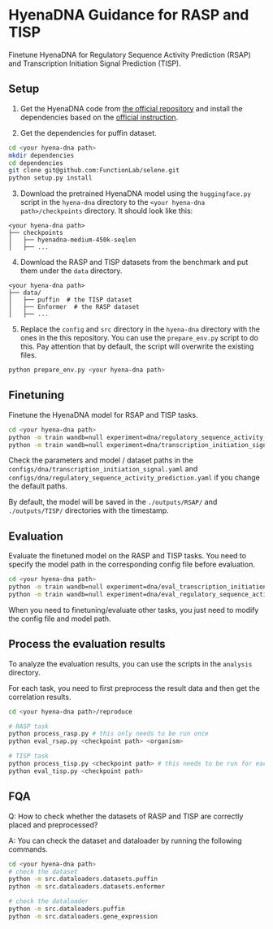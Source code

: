 # HyenaDNA Guidance for RASP and TISP
Finetune HyenaDNA for Regulatory Sequence Activity Prediction (RSAP) and Transcription Initiation Signal Prediction (TISP). 

## Setup
1. Get the HyenaDNA code from [the official repository](https://github.com/HazyResearch/hyena-dna.git) and install the dependencies based on the [official instruction](https://github.com/HazyResearch/hyena-dna?tab=readme-ov-file#dependencies).

2. Get the dependencies for puffin dataset.
```bash
cd <your hyena-dna path>
mkdir dependencies
cd dependencies
git clone git@github.com:FunctionLab/selene.git
python setup.py install
```

3. Download the pretrained HyenaDNA model using the `huggingface.py` script in the `hyena-dna` directory to the `<your hyena-dna path>/checkpoints` directory. It should look like this:
```
<your hyena-dna path>
├── checkpoints
│   ├── hyenadna-medium-450k-seqlen
│   ├── ...
```

4. Download the RASP and TISP datasets from the benchmark and put them under the `data` directory.
```
<your hyena-dna path>
├── data/
│   ├── puffin  # the TISP dataset
│   ├── Enformer  # the RASP dataset
│   ├── ...
```

5. Replace the `config` and `src` directory in the `hyena-dna` directory with the ones in the this repository. You can use the `prepare_env.py` script to do this. Pay attention that by default, the script will overwrite the existing files.
```bash
python prepare_env.py <your hyena-dna path>
```


## Finetuning
Finetune the HyenaDNA model for RSAP and TISP tasks. 

```bash
cd <your hyena-dna path>
python -m train wandb=null experiment=dna/regulatory_sequence_activity_prediction
python -m train wandb=null experiment=dna/transcription_initiation_signal
```

Check the parameters and model / dataset paths in the `configs/dna/transcription_initiation_signal.yaml` and `configs/dna/regulatory_sequence_activity_prediction.yaml` if you change the default paths. 

By default, the model will be saved in the `./outputs/RSAP/` and `./outputs/TISP/` directories with the timestamp. 

## Evaluation
Evaluate the finetuned model on the RASP and TISP tasks. You need to specify the model path in the corresponding config file before evaluation.

```bash
cd <your hyena-dna path>
python -m train wandb=null experiment=dna/eval_transcription_initiation_signal
python -m train wandb=null experiment=dna/eval_regulatory_sequence_activity_prediction
```

When you need to finetuning/evaluate other tasks, you just need to modify the config file and model path.



## Process the evaluation results

To analyze the evaluation results, you can use the scripts in the `analysis` directory.

For each task, you need to first preprocess the result data and then get the correlation results.

```bash
cd <your hyena-dna path>/reproduce

# RASP task
python process_rasp.py # this only needs to be run once
python eval_rsap.py <checkpoint path> <organism>

# TISP task
python process_tisp.py <checkpoint path> # this needs to be run for each checkpoint
python eval_tisp.py <checkpoint path>
```

## FQA

Q: How to check whether the datasets of RASP and TISP are correctly placed and preprocessed?

A: You can check the dataset and dataloader by running the following commands.

```bash
cd <your hyena-dna path>
# check the dataset
python -m src.dataloaders.datasets.puffin
python -m src.dataloaders.datasets.enformer

# check the dataloader
python -m src.dataloaders.puffin
python -m src.dataloaders.gene_expression
```


